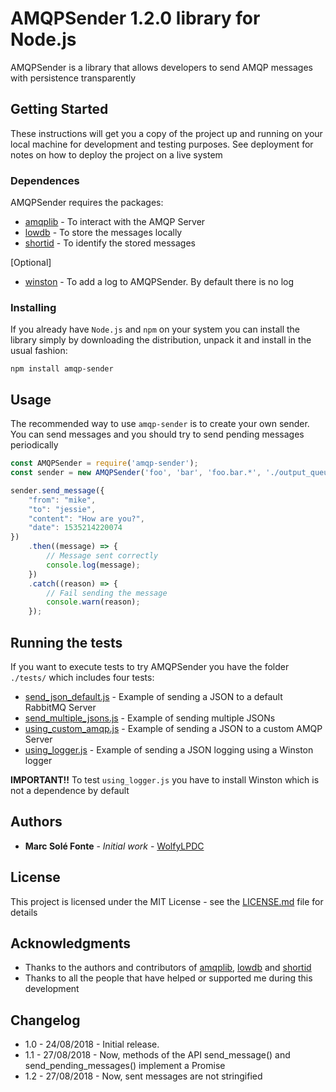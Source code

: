 # AMQPSender 1.2.0 library for Node.js

AMQPSender is a library that allows developers to send AMQP messages with persistence transparently

## Getting Started

These instructions will get you a copy of the project up and running on your local machine for development and testing 
purposes. See deployment for notes on how to deploy the project on a live system

### Dependences

AMQPSender requires the packages:
- [amqplib](https://github.com/squaremo/amqp.node) - To interact with the AMQP Server
- [lowdb](https://github.com/typicode/lowdb) - To store the messages locally
- [shortid](https://github.com/dylang/shortid) - To identify the stored messages

[Optional]
- [winston](https://github.com/winstonjs/winston) - To add a log to AMQPSender. By default there is no log


### Installing

If you already have `Node.js` and `npm` on your system you can install the library simply by downloading the 
distribution, unpack it and install in the usual fashion:

```
npm install amqp-sender
```

## Usage

The recommended way to use `amqp-sender` is to create your own sender. You can send messages and you should try to send 
pending messages periodically

```js
const AMQPSender = require('amqp-sender');
const sender = new AMQPSender('foo', 'bar', 'foo.bar.*', './output_queue.json');

sender.send_message({
    "from": "mike",
    "to": "jessie",
    "content": "How are you?",
    "date": 1535214220074
})
    .then((message) => {
        // Message sent correctly
        console.log(message);
    })
    .catch((reason) => {
        // Fail sending the message
        console.warn(reason);
    });
```

## Running the tests

If you want to execute tests to try AMQPSender you have the folder `./tests/` which includes four tests:
 * [send_json_default.js](https://github.com/WolfyLPDC/AMQPSender/blob/master/tests/send_json_default.js) - Example of 
 sending a JSON to a default RabbitMQ Server
 * [send_multiple_jsons.js](https://github.com/WolfyLPDC/AMQPSender/blob/master/tests/send_multiple_jsons.js) - Example 
 of sending multiple JSONs
 * [using_custom_amqp.js](https://github.com/WolfyLPDC/AMQPSender/blob/master/tests/using_custom_amqp_server.js) - 
 Example of sending a JSON to a custom AMQP Server
 * [using_logger.js](https://github.com/WolfyLPDC/AMQPSender/blob/master/tests/using_logger.js) - Example of sending a 
 JSON logging using a Winston logger
 
**__IMPORTANT!!__** To test `using_logger.js` you have to install Winston which is not a dependence by default

## Authors

* **Marc Solé Fonte** - *Initial work* - [WolfyLPDC](https://github.com/WolfyLPDC/)

## License

This project is licensed under the MIT License - see the 
[LICENSE.md](https://github.com/WolfyLPDC/AMQPSender/blob/master/LICENSE.md) file for details

## Acknowledgments

* Thanks to the authors and contributors of [amqplib](https://github.com/squaremo/amqp.node), 
[lowdb](https://github.com/typicode/lowdb) and [shortid](https://github.com/dylang/shortid) 
* Thanks to all the people that have helped or supported me during this development

## Changelog

- 1.0 - 24/08/2018 - Initial release.
- 1.1 - 27/08/2018 - Now, methods of the API send_message() and send_pending_messages() implement a Promise
- 1.2 - 27/08/2018 - Now, sent messages are not stringified